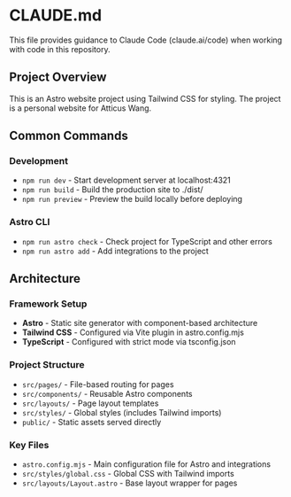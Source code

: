 # CLAUDE.md

This file provides guidance to Claude Code (claude.ai/code) when working with code in this repository.

## Project Overview

This is an Astro website project using Tailwind CSS for styling. The project is a personal website for Atticus Wang.

## Common Commands

### Development
- `npm run dev` - Start development server at localhost:4321
- `npm run build` - Build the production site to ./dist/
- `npm run preview` - Preview the build locally before deploying

### Astro CLI
- `npm run astro check` - Check project for TypeScript and other errors
- `npm run astro add` - Add integrations to the project

## Architecture

### Framework Setup
- **Astro** - Static site generator with component-based architecture
- **Tailwind CSS** - Configured via Vite plugin in astro.config.mjs
- **TypeScript** - Configured with strict mode via tsconfig.json

### Project Structure
- `src/pages/` - File-based routing for pages
- `src/components/` - Reusable Astro components
- `src/layouts/` - Page layout templates
- `src/styles/` - Global styles (includes Tailwind imports)
- `public/` - Static assets served directly

### Key Files
- `astro.config.mjs` - Main configuration file for Astro and integrations
- `src/styles/global.css` - Global CSS with Tailwind imports
- `src/layouts/Layout.astro` - Base layout wrapper for pages